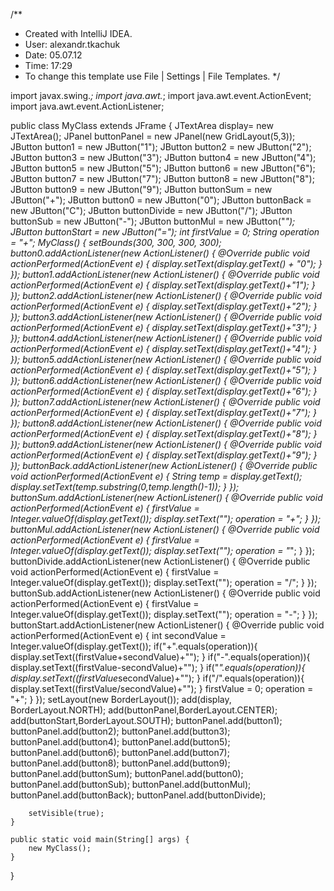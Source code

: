 /**
 * Created with IntelliJ IDEA.
 * User: alexandr.tkachuk
 * Date: 05.07.12
 * Time: 17:29
 * To change this template use File | Settings | File Templates.
 */


import javax.swing.*;
import java.awt.*;
import java.awt.event.ActionEvent;
import java.awt.event.ActionListener;

public class MyClass extends JFrame {
    JTextArea display= new JTextArea();
    JPanel buttonPanel = new JPanel(new GridLayout(5,3));
    JButton button1 = new JButton("1");
    JButton button2 = new JButton("2");
    JButton button3 = new JButton("3");
    JButton button4 = new JButton("4");
    JButton button5 = new JButton("5");
    JButton button6 = new JButton("6");
    JButton button7 = new JButton("7");
    JButton button8 = new JButton("8");
    JButton button9 = new JButton("9");
    JButton buttonSum = new JButton("+");
    JButton button0 = new JButton("0");
    JButton buttonBack = new JButton("C");
    JButton buttonDivide = new JButton("/");
    JButton buttonSub = new JButton("-");
    JButton buttonMul = new JButton("*");
    JButton buttonStart = new JButton("=");
    int firstValue = 0;
    String operation = "+";
    MyClass() {
        setBounds(300, 300, 300, 300);
        button0.addActionListener(new ActionListener() {
            @Override
            public void actionPerformed(ActionEvent e) {
                display.setText(display.getText() + "0");
            }
        });
        button1.addActionListener(new ActionListener() {
            @Override
            public void actionPerformed(ActionEvent e) {
                display.setText(display.getText()+"1");
            }
        });
        button2.addActionListener(new ActionListener() {
            @Override
            public void actionPerformed(ActionEvent e) {
                display.setText(display.getText()+"2");
            }
        });
        button3.addActionListener(new ActionListener() {
            @Override
            public void actionPerformed(ActionEvent e) {
                display.setText(display.getText()+"3");
            }
        });
        button4.addActionListener(new ActionListener() {
            @Override
            public void actionPerformed(ActionEvent e) {
                display.setText(display.getText()+"4");
            }
        });
        button5.addActionListener(new ActionListener() {
            @Override
            public void actionPerformed(ActionEvent e) {
                display.setText(display.getText()+"5");
            }
        });
        button6.addActionListener(new ActionListener() {
            @Override
            public void actionPerformed(ActionEvent e) {
                display.setText(display.getText()+"6");
            }
        });
        button7.addActionListener(new ActionListener() {
            @Override
            public void actionPerformed(ActionEvent e) {
                display.setText(display.getText()+"7");
            }
        });
        button8.addActionListener(new ActionListener() {
            @Override
            public void actionPerformed(ActionEvent e) {
                display.setText(display.getText()+"8");
            }
        });
        button9.addActionListener(new ActionListener() {
            @Override
            public void actionPerformed(ActionEvent e) {
                display.setText(display.getText()+"9");
            }
        });
        buttonBack.addActionListener(new ActionListener() {
            @Override
            public void actionPerformed(ActionEvent e) {
                String temp = display.getText();
                display.setText(temp.substring(0,temp.length()-1));
            }
        });
        buttonSum.addActionListener(new ActionListener() {
            @Override
            public void actionPerformed(ActionEvent e) {
                firstValue = Integer.valueOf(display.getText());
                display.setText("");
                operation = "+";
            }
        });
        buttonMul.addActionListener(new ActionListener() {
            @Override
            public void actionPerformed(ActionEvent e) {
                firstValue = Integer.valueOf(display.getText());
                display.setText("");
                operation = "*";
            }
        });
        buttonDivide.addActionListener(new ActionListener() {
            @Override
            public void actionPerformed(ActionEvent e) {
                firstValue = Integer.valueOf(display.getText());
                display.setText("");
                operation = "/";
            }
        });
        buttonSub.addActionListener(new ActionListener() {
            @Override
            public void actionPerformed(ActionEvent e) {
                firstValue = Integer.valueOf(display.getText());
                display.setText("");
                operation = "-";
            }
        });
        buttonStart.addActionListener(new ActionListener() {
            @Override
            public void actionPerformed(ActionEvent e) {
                int secondValue = Integer.valueOf(display.getText());
                if("+".equals(operation)){
                    display.setText((firstValue+secondValue)+"");
                }
                if("-".equals(operation)){
                    display.setText((firstValue-secondValue)+"");
                }
                if("*".equals(operation)){
                    display.setText((firstValue*secondValue)+"");
                }
                if("/".equals(operation)){
                    display.setText((firstValue/secondValue)+"");
                }
                firstValue = 0;
                operation = "+";
            }
        });
        setLayout(new BorderLayout());
        add(display, BorderLayout.NORTH);
        add(buttonPanel,BorderLayout.CENTER);
        add(buttonStart,BorderLayout.SOUTH);
        buttonPanel.add(button1);
        buttonPanel.add(button2);
        buttonPanel.add(button3);
        buttonPanel.add(button4);
        buttonPanel.add(button5);
        buttonPanel.add(button6);
        buttonPanel.add(button7);
        buttonPanel.add(button8);
        buttonPanel.add(button9);
        buttonPanel.add(buttonSum);
        buttonPanel.add(button0);
        buttonPanel.add(buttonSub);
        buttonPanel.add(buttonMul);
        buttonPanel.add(buttonBack);
        buttonPanel.add(buttonDivide);

        setVisible(true);
    }

    public static void main(String[] args) {
        new MyClass();
    }
}
